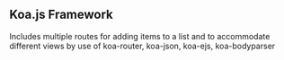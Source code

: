 ## Koa.js Framework

Includes multiple routes for adding items to a list and to accommodate different
views by use of koa-router, koa-json, koa-ejs, koa-bodyparser
